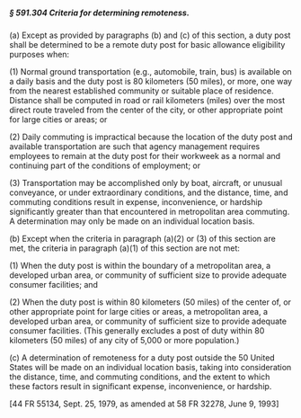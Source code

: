 ##### § 591.304 Criteria for determining remoteness. #####

(a) Except as provided by paragraphs (b) and (c) of this section, a duty post shall be determined to be a remote duty post for basic allowance eligibility purposes when:

(1) Normal ground transportation (e.g., automobile, train, bus) is available on a daily basis and the duty post is 80 kilometers (50 miles), or more, one way from the nearest established community or suitable place of residence. Distance shall be computed in road or rail kilometers (miles) over the most direct route traveled from the center of the city, or other appropriate point for large cities or areas; or

(2) Daily commuting is impractical because the location of the duty post and available transportation are such that agency management requires employees to remain at the duty post for their workweek as a normal and continuing part of the conditions of employment; or

(3) Transportation may be accomplished only by boat, aircraft, or unusual conveyance, or under extraordinary conditions, and the distance, time, and commuting conditions result in expense, inconvenience, or hardship significantly greater than that encountered in metropolitan area commuting. A determination may only be made on an individual location basis.

(b) Except when the criteria in paragraph (a)(2) or (3) of this section are met, the criteria in paragraph (a)(1) of this section are not met:

(1) When the duty post is within the boundary of a metropolitan area, a developed urban area, or community of sufficient size to provide adequate consumer facilities; and

(2) When the duty post is within 80 kilometers (50 miles) of the center of, or other appropriate point for large cities or areas, a metropolitan area, a developed urban area, or community of sufficient size to provide adequate consumer facilities. (This generally excludes a post of duty within 80 kilometers (50 miles) of any city of 5,000 or more population.)

(c) A determination of remoteness for a duty post outside the 50 United States will be made on an individual location basis, taking into consideration the distance, time, and commuting conditions, and the extent to which these factors result in significant expense, inconvenience, or hardship.

[44 FR 55134, Sept. 25, 1979, as amended at 58 FR 32278, June 9, 1993]